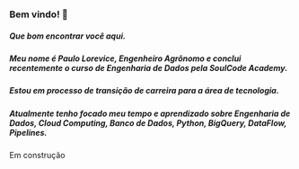 ### Bem vindo! 👋

##### Que bom encontrar você aqui.
##### Meu nome é Paulo Lorevice, Engenheiro Agrônomo e conclui recentemente o curso de Engenharia de Dados pela SoulCode Academy.
##### Estou em processo de transição de carreira para a área de tecnologia. 
##### Atualmente tenho focado meu tempo e aprendizado sobre Engenharia de Dados, Cloud Computing, Banco de Dados, Python, BigQuery, DataFlow, Pipelines. 

Em construção




<!--
**LoreviceP/LoreviceP** is a ✨ _special_ ✨ repository because its `README.md` (this file) appears on your GitHub profile.

Here are some ideas to get you started:

- 🔭 I’m currently working on ...
- 🌱 I’m currently learning ...
- 👯 I’m looking to collaborate on ...
- 🤔 I’m looking for help with ...
- 💬 Ask me about ...
- 📫 How to reach me: ...
- 😄 Pronouns: ...
- ⚡ Fun fact: ...
-->
